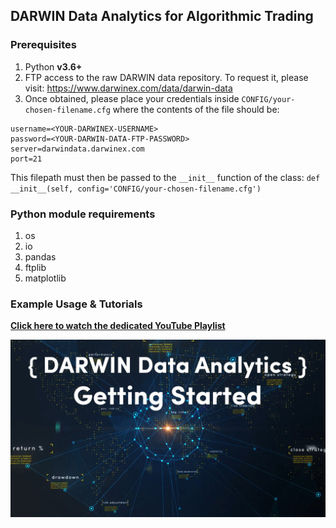 ## DARWIN Data Analytics for Algorithmic Trading

### Prerequisites
1. Python **v3.6+**
1. FTP access to the raw DARWIN data repository. To request it, please visit: https://www.darwinex.com/data/darwin-data
1. Once obtained, please place your credentials inside `CONFIG/your-chosen-filename.cfg` where the contents of the file should be:
```
username=<YOUR-DARWINEX-USERNAME>
password=<YOUR-DARWIN-DATA-FTP-PASSWORD>
server=darwindata.darwinex.com
port=21
```

This filepath must then be passed to the `__init__` function of the class:
`def __init__(self, config='CONFIG/your-chosen-filename.cfg')`

### Python module requirements
1. os
1. io
1. pandas
1. ftplib
1. matplotlib

### Example Usage & Tutorials
**[Click here to watch the dedicated YouTube Playlist](https://www.youtube.com/playlist?list=PLv-cA-4O3y971GdF958WoidF3HISpAiTf)**

![](RESOURCES/yt-darwin-data-analytics-playlist.jpg)
